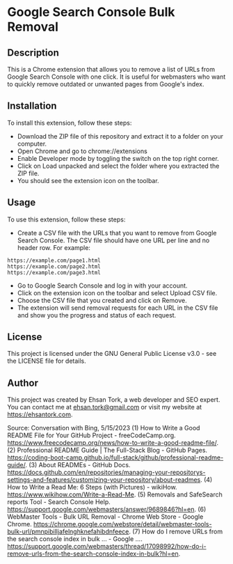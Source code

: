 # Google Search Console Bulk Removal

## Description

This is a Chrome extension that allows you to remove a list of URLs from Google Search Console with one click. It is useful for webmasters who want to quickly remove outdated or unwanted pages from Google's index.

## Installation

To install this extension, follow these steps:

- Download the ZIP file of this repository and extract it to a folder on your computer.
- Open Chrome and go to chrome://extensions
- Enable Developer mode by toggling the switch on the top right corner.
- Click on Load unpacked and select the folder where you extracted the ZIP file.
- You should see the extension icon on the toolbar.

## Usage

To use this extension, follow these steps:

- Create a CSV file with the URLs that you want to remove from Google Search Console. The CSV file should have one URL per line and no header row. For example:

```
https://example.com/page1.html
https://example.com/page2.html
https://example.com/page3.html
```

- Go to Google Search Console and log in with your account.
- Click on the extension icon on the toolbar and select Upload CSV file.
- Choose the CSV file that you created and click on Remove.
- The extension will send removal requests for each URL in the CSV file and show you the progress and status of each request.

## License

This project is licensed under the GNU General Public License v3.0 - see the LICENSE file for details.

## Author

This project was created by Ehsan Tork, a web developer and SEO expert. You can contact me at ehsan.tork@gmail.com or visit my website at https://ehsantork.com.

Source: Conversation with Bing, 5/15/2023
(1) How to Write a Good README File for Your GitHub Project - freeCodeCamp.org. https://www.freecodecamp.org/news/how-to-write-a-good-readme-file/.
(2) Professional README Guide | The Full-Stack Blog - GitHub Pages. https://coding-boot-camp.github.io/full-stack/github/professional-readme-guide/.
(3) About READMEs - GitHub Docs. https://docs.github.com/en/repositories/managing-your-repositorys-settings-and-features/customizing-your-repository/about-readmes.
(4) How to Write a Read Me: 6 Steps (with Pictures) - wikiHow. https://www.wikihow.com/Write-a-Read-Me.
(5) Removals and SafeSearch reports Tool - Search Console Help. https://support.google.com/webmasters/answer/9689846?hl=en.
(6) WebMaster Tools - Bulk URL Removal - Chrome Web Store - Google Chrome. https://chrome.google.com/webstore/detail/webmaster-tools-bulk-url/pmnpibilljafelnghknefahibdnfeece.
(7) How do I remove URLs from the search console index in bulk ... - Google .... https://support.google.com/webmasters/thread/17098992/how-do-i-remove-urls-from-the-search-console-index-in-bulk?hl=en.
